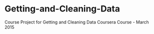 # Getting-and-Cleaning-Data
Course Project for Getting and Cleaning Data Coursera Course - March 2015